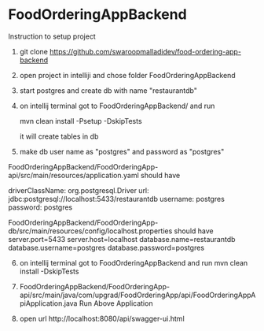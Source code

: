 # FoodOrderingAppBackend

Instruction to setup project

1. git clone https://github.com/swaroopmalladidev/food-ordering-app-backend

2. open project in intelliji and chose folder FoodOrderingAppBackend

3. start postgres and create db with name "restaurantdb"

4. on intellij terminal got to FoodOrderingAppBackend/ and run

	mvn clean install -Psetup -DskipTests

	it will create tables in db

5. make db user name as "postgres" and password as "postgres"

FoodOrderingAppBackend/FoodOrderingApp-api/src/main/resources/application.yaml should have

driverClassName: org.postgresql.Driver
url: jdbc:postgresql://localhost:5433/restaurantdb
username: postgres
password: postgres


FoodOrderingAppBackend/FoodOrderingApp-db/src/main/resources/config/localhost.properties should have
server.port=5433
server.host=localhost
database.name=restaurantdb
database.username=postgres
database.password=postgres

6. on intellij terminal got to FoodOrderingAppBackend and run 
	mvn clean install -DskipTests

7. FoodOrderingAppBackend/FoodOrderingApp-api/src/main/java/com/upgrad/FoodOrderingApp/api/FoodOrderingAppApiApplication.java
	Run Above Application

8. open url http://localhost:8080/api/swagger-ui.html
